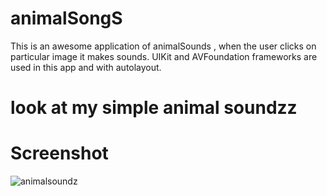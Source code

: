 # animalSongS
This is an awesome application of animalSounds , when the user clicks on particular image it makes sounds. UIKit and AVFoundation frameworks are used in this app and with autolayout.
# look at my simple animal soundzz

# Screenshot
![animalsoundz](https://cloud.githubusercontent.com/assets/15216777/26279496/cbb991d0-3d83-11e7-8010-0b0a8adc5c41.png)
